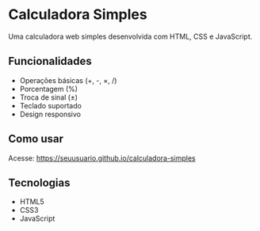 # Calculadora Simples 

Uma calculadora web simples desenvolvida com HTML, CSS e JavaScript.

##  Funcionalidades

- Operações básicas (+, -, ×, /)
- Porcentagem (%)
- Troca de sinal (±)
- Teclado suportado
- Design responsivo

##  Como usar

Acesse: https://seuusuario.github.io/calculadora-simples

##  Tecnologias

- HTML5
- CSS3
- JavaScript
